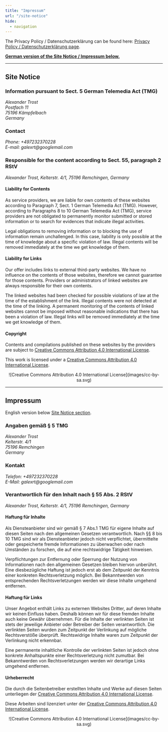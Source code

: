```yaml
---
title: "Impressum"
url: "/site-notice"
hide:
  - navigation
---
```


The Privacy Policy / Datenschutz­erklärung can be found here: [Privacy Policy / Datenschutz­erklärung page](/privacy-policy/).

**[German version of the Site Notice / Impressum below.](#impressum)**

***

## Site Notice

### Information pursuant to Sect. 5 German Telemedia Act (TMG)

<address>
Alexander Trost<br />
Postfach 11<br />
75196 Kämpfelbach<br />
Germany
</address>

### Contact

<address>
Phone: +497232370228<br />
E-mail: galexrt@googlemail.com</p>
</address>

### Responsible for the content according to Sect. 55, paragraph 2 RStV

<address>
Alexander Trost, Kelterstr. 4/1, 75196 Remchingen, Germany
</address>

#### Liability for Contents

As service providers, we are liable for own contents of these websites according to Paragraph 7, Sect. 1 German Telemedia Act (TMG). However, according to Paragraphs 8 to 10 German Telemedia Act (TMG), service providers are not obligated to permanently monitor submitted or stored information or to search for evidences that indicate illegal activities.

Legal obligations to removing information or to blocking the use of information remain unchallenged. In this case, liability is only possible at the time of knowledge about a specific violation of law. Illegal contents will be removed immediately at the time we get knowledge of them.

#### Liability for Links

Our offer includes links to external third-party websites. We have no influence on the contents of those websites, therefore we cannot guarantee for those contents. Providers or administrators of linked websites are always responsible for their own contents.

The linked websites had been checked for possible violations of law at the time of the establishment of the link. Illegal contents were not detected at the time of the linking. A permanent monitoring of the contents of linked websites cannot be imposed without reasonable indications that there has been a violation of law. Illegal links will be removed immediately at the time we get knowledge of them.

#### Copyright

Contents and compilations published on these websites by the providers are subject to [Creative Commons Attribution 4.0 International License](https://creativecommons.org/licenses/by-sa/4.0/).

This work is licensed under a [Creative Commons Attribution 4.0 International License](https://creativecommons.org/licenses/by-sa/4.0/).
<center>![Creative Commons Attribution 4.0 International License](images/cc-by-sa.svg)</center>

***

## Impressum

English version below [Site Notice section](#site-notice).

### Angaben gemäß § 5 TMG

<address>
Alexander Trost<br />
Kelterstr. 4/1<br />
75196 Remchingen<br />
Germany
</address>

### Kontakt

<address>
Telefon: +497232370228<br />
E-Mail: galexrt@googlemail.com
</address>

### Verantwortlich für den Inhalt nach § 55 Abs. 2 RStV

<address>
Alexander Trost, Kelterstr. 4/1, 75196 Remchingen, Germany
</address>

#### Haftung für Inhalte

Als Diensteanbieter sind wir gemäß § 7 Abs.1 TMG für eigene Inhalte auf diesen Seiten nach den allgemeinen Gesetzen verantwortlich. Nach §§ 8 bis 10 TMG sind wir als Diensteanbieter jedoch nicht verpflichtet, übermittelte oder gespeicherte fremde Informationen zu überwachen oder nach Umständen zu forschen, die auf eine rechtswidrige Tätigkeit hinweisen.

Verpflichtungen zur Entfernung oder Sperrung der Nutzung von Informationen nach den allgemeinen Gesetzen bleiben hiervon unberührt. Eine diesbezügliche Haftung ist jedoch erst ab dem Zeitpunkt der Kenntnis einer konkreten Rechtsverletzung möglich. Bei Bekanntwerden von entsprechenden Rechtsverletzungen werden wir diese Inhalte umgehend entfernen.

#### Haftung für Links

Unser Angebot enthält Links zu externen Websites Dritter, auf deren Inhalte wir keinen Einfluss haben. Deshalb können wir für diese fremden Inhalte auch keine Gewähr übernehmen. Für die Inhalte der verlinkten Seiten ist stets der jeweilige Anbieter oder Betreiber der Seiten verantwortlich. Die verlinkten Seiten wurden zum Zeitpunkt der Verlinkung auf mögliche Rechtsverstöße überprüft. Rechtswidrige Inhalte waren zum Zeitpunkt der Verlinkung nicht erkennbar.</p> <p>Eine permanente inhaltliche Kontrolle der verlinkten Seiten ist jedoch ohne konkrete Anhaltspunkte einer Rechtsverletzung nicht zumutbar. Bei Bekanntwerden von Rechtsverletzungen werden wir derartige Links umgehend entfernen.

#### Urheberrecht

Die durch die Seitenbetreiber erstellten Inhalte und Werke auf diesen Seiten unterliegen der [Creative Commons Attribution 4.0 International License](https://creativecommons.org/licenses/by-sa/4.0/).

Diese Arbeiten sind lizenziert unter der [Creative Commons Attribution 4.0 International License](https://creativecommons.org/licenses/by-sa/4.0/).
<center>![Creative Commons Attribution 4.0 International License](images/cc-by-sa.svg)</center>
